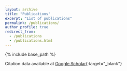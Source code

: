 ```yaml
---
layout: archive
title: "Publications"
excerpt: "List of publications"
permalink: /publications/
author_profile: true
redirect_from:
  - /publications
  - /publications.html
---
```


{% include base_path %}

Citation data available at [Google Scholar](https://scholar.google.com/citations?user=qnuEvzEAAAAJ){:target="_blank"}


<script src="https://bibbase.org/show?bib=https://raw.githubusercontent.com/sildomar/sildomar.github.io/master/files/mypapers.bib"></script>

    
    
